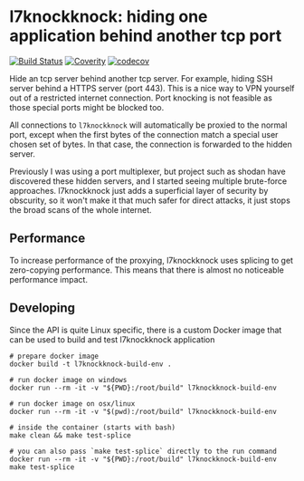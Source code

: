 # l7knockknock: hiding one application behind another tcp port
[![Build Status](https://travis-ci.org/DavyLandman/l7knockknock.svg?branch=master)](https://travis-ci.org/DavyLandman/l7knockknock) 
[![Coverity](https://img.shields.io/coverity/scan/15326.svg)](https://scan.coverity.com/projects/davylandman-l7knockknock)
[![codecov](https://codecov.io/gh/DavyLandman/l7knockknock/branch/master/graph/badge.svg)](https://codecov.io/gh/DavyLandman/l7knockknock)

Hide an tcp server behind another tcp server. For example, hiding SSH server behind a HTTPS server (port 443). This is a nice way to VPN yourself out of a restricted internet connection. Port knocking is not feasible as those special ports might be blocked too.

All connections to `l7knockknock` will automatically be proxied to the normal port, except when the first bytes of the connection match a special user chosen set of bytes. In that case, the connection is forwarded to the hidden server.

Previously I was using a port multiplexer, but project such as shodan have discovered these hidden servers, and I started seeing multiple brute-force approaches. l7knockknock just adds a superficial layer of security by obscurity, so it won't make it that much safer for direct attacks, it just stops the broad scans of the whole internet.

## Performance

To increase performance of the proxying, l7knockknock uses splicing to get zero-copying performance. This means that there is almost no noticeable performance impact.

## Developing

Since the API is quite Linux specific, there is a custom Docker image that can be used to build and test l7knockknock application

    # prepare docker image
    docker build -t l7knockknock-build-env .

    # run docker image on windows
    docker run --rm -it -v "${PWD}:/root/build" l7knockknock-build-env

    # run docker image on osx/linux
    docker run --rm -it -v "$(pwd):/root/build" l7knockknock-build-env

    # inside the container (starts with bash)
    make clean && make test-splice 

    # you can also pass `make test-splice` directly to the run command
    docker run --rm -it -v "${PWD}:/root/build" l7knockknock-build-env make test-splice
